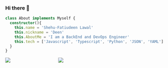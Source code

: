 ### Hi there 👋

```ts
class About implements Myself {
  constructor(){
    this.name = 'Shehu-Fatiudeen Lawal'
    this.nickname = 'Deen'
    this.AboutMe = 'I am a BackEnd and DevOps Engineer'
    this.tech = ['Javascript', 'Typescript', 'Python', 'JSON', 'YAML']
  }
}

```
<div style="display:flex">
<a style="height:100%; width:50%" href="https://github.com/fatiudeen/github-readme-stats">
  <img align="centre" src="https://github-readme-stats.vercel.app/api?username=fatiudeen&count_private=true&show_icons=true&theme=tokyonight&hide=issues" />
</a>
<a style="height:100%; width:100%" href="https://github.com/fatiudeen/github-readme-stats">
  <img align="centre" src="https://github-readme-stats.vercel.app/api/top-langs/?username=fatiudeen&layout=compact&count_private=true&show_icons=true&theme=tokyonight" />
</a>
</div>

<!--
**fatiudeen/fatiudeen** is a ✨ _special_ ✨ repository because its `README.md` (this file) appears on your GitHub profile.

Here are some ideas to get you started:

- 🔭 I’m currently working on ...
- 🌱 I’m currently learning ...
- 👯 I’m looking to collaborate on ...
- 🤔 I’m looking for help with ...
- 💬 Ask me about ...
- 📫 How to reach me: ...
- 😄 Pronouns: ...
- ⚡ Fun fact: ...
-->
